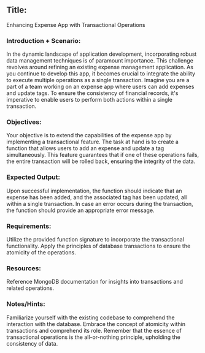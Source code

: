 ## Title:
Enhancing Expense App with Transactional Operations

### Introduction + Scenario:
In the dynamic landscape of application development, incorporating robust data management techniques is of paramount importance. This challenge revolves around refining an existing expense management application. As you continue to develop this app, it becomes crucial to integrate the ability to execute multiple operations as a single transaction. Imagine you are a part of a team working on an expense app where users can add expenses and update tags. To ensure the consistency of financial records, it's imperative to enable users to perform both actions within a single transaction.

### Objectives:
Your objective is to extend the capabilities of the expense app by implementing a transactional feature. The task at hand is to create a function that allows users to add an expense and update a tag simultaneously. This feature guarantees that if one of these operations fails, the entire transaction will be rolled back, ensuring the integrity of the data.

### Expected Output:
Upon successful implementation, the function should indicate that an expense has been added, and the associated tag has been updated, all within a single transaction. In case an error occurs during the transaction, the function should provide an appropriate error message.

### Requirements:

Utilize the provided function signature to incorporate the transactional functionality.
Apply the principles of database transactions to ensure the atomicity of the operations.

### Resources:

Reference MongoDB documentation for insights into transactions and related operations.

### Notes/Hints:

Familiarize yourself with the existing codebase to comprehend the interaction with the database.
Embrace the concept of atomicity within transactions and comprehend its role.
Remember that the essence of transactional operations is the all-or-nothing principle, upholding the consistency of data.
